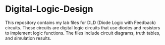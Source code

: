 # Digital-Logic-Design
This repository contains my lab files for DLD (Diode Logic with Feedback) circuits. These circuits are digital logic circuits that use diodes and resistors to implement logic functions. The files include circuit diagrams, truth tables, and simulation results.

